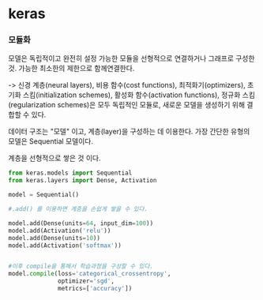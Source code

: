 # keras

### 모듈화

모델은 독립적이고 완전히 설정 가능한 모듈을 선형적으로 연결하거나 그래프로 구성한것. 가능한 최소한의 제한으로 함께연결한다. 

->  신경 계층(neural layers), 비용 함수(cost functions), 최적화기(optimizers), 초기화 스킴(initialization schemes), 활성화 함수(activation functions), 정규화 스킴(regularization schemes)은 모두 독립적인 모듈로, 새로운 모델을 생성하기 위해 결합할 수 있다.



데이터 구조는 "모델" 이고, 계층(layer)을 구성하는 데 이용한다. 가장 간단한 유형의 모델은 Sequential 모델이다. 

계층을 선형적으로 쌓은 것 이다. 

```python
from keras.models import Sequential
from keras.layers import Dense, Activation

model = Sequential()

#.add() 를 이용하면 계층을 손쉽게 쌓을 수 있다. 

model.add(Dense(units=64, input_dim=100))
model.add(Activation('relu'))
model.add(Dense(units=10))
model.add(Activation('softmax'))


#이후 compile을 통해서 학습과정을 구성할 수 있다. 
model.compile(loss='categorical_crossentropy',
              optimizer='sgd',
              metrics=['accuracy'])
```








